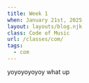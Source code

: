 ```yaml
---
title: Week 1
when: January 21st, 2025
layout: layouts/blog.njk
class: Code of Music
url: /classes/com/
tags:
  - com
---
```


yoyoyoyoyoy what up
